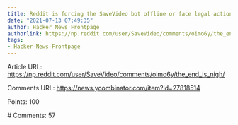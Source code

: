 ```yaml
---
title: Reddit is forcing the SaveVideo bot offline or face legal action
date: "2021-07-13 07:49:35"
author: Hacker News Frontpage
authorlink: https://np.reddit.com/user/SaveVideo/comments/oimo6y/the_end_is_nigh/
tags:
- Hacker-News-Frontpage
---
```


<p>Article URL: <a href="https://np.reddit.com/user/SaveVideo/comments/oimo6y/the_end_is_nigh/">https://np.reddit.com/user/SaveVideo/comments/oimo6y/the_end_is_nigh/</a></p>
<p>Comments URL: <a href="https://news.ycombinator.com/item?id=27818514">https://news.ycombinator.com/item?id=27818514</a></p>
<p>Points: 100</p>
<p># Comments: 57</p>
